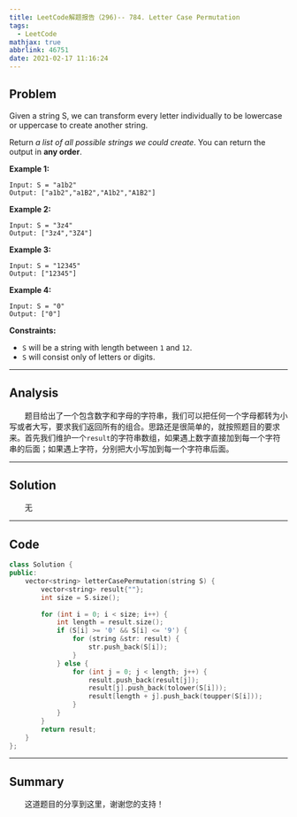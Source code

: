 ```yaml
---
title: LeetCode解题报告（296)-- 784. Letter Case Permutation
tags:
  - LeetCode
mathjax: true
abbrlink: 46751
date: 2021-02-17 11:16:24
---
```


## Problem

Given a string S, we can transform every letter individually to be lowercase or uppercase to create another string.

Return *a list of all possible strings we could create*. You can return the output in **any order**.

<!-- more -->

**Example 1:**

```
Input: S = "a1b2"
Output: ["a1b2","a1B2","A1b2","A1B2"]
```

**Example 2:**

```
Input: S = "3z4"
Output: ["3z4","3Z4"]
```

**Example 3:**

```
Input: S = "12345"
Output: ["12345"]
```

**Example 4:**

```
Input: S = "0"
Output: ["0"]
```

**Constraints:**

- `S` will be a string with length between `1` and `12`.
- `S` will consist only of letters or digits.

------

## Analysis

&emsp;&emsp;题目给出了一个包含数字和字母的字符串，我们可以把任何一个字母都转为小写或者大写，要求我们返回所有的组合。思路还是很简单的，就按照题目的要求来。首先我们维护一个`result`的字符串数组，如果遇上数字直接加到每一个字符串的后面；如果遇上字符，分别把大小写加到每一个字符串后面。

------

## Solution

&emsp;&emsp;无

------

## Code

```c++
class Solution {
public:
    vector<string> letterCasePermutation(string S) {
        vector<string> result{""};
        int size = S.size();
        
        for (int i = 0; i < size; i++) {
            int length = result.size();
            if (S[i] >= '0' && S[i] <= '9') {
                for (string &str: result) {
                    str.push_back(S[i]);
                }
            } else {
                for (int j = 0; j < length; j++) {
                    result.push_back(result[j]);
                    result[j].push_back(tolower(S[i]));
                    result[length + j].push_back(toupper(S[i]));
                }
            }
        }
        return result;
    }
};
```

------

## Summary

&emsp;&emsp;这道题目的分享到这里，谢谢您的支持！
